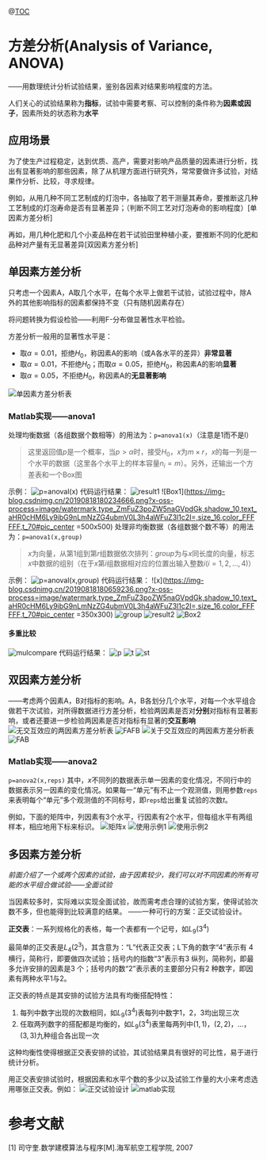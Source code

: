 ﻿@[TOC](数学建模之方差分析)
# 方差分析(Analysis of Variance, ANOVA)
——用数理统计分析试验结果，鉴别各因素对结果影响程度的方法。

人们关心的试验结果称为**指标**，试验中需要考察、可以控制的条件称为**因素或因子**，因素所处的状态称为**水平**
## 应用场景
为了使生产过程稳定，达到优质、高产，需要对影响产品质量的因素进行分析，找出有显著影响的那些因素，除了从机理方面进行研究外，常常要做许多试验，对结果作分析、比较，寻求规律。

例如，从用几种不同工艺制成的灯泡中，各抽取了若干测量其寿命，要推断这几种工艺制成的灯泡寿命是否有显著差异；（判断不同工艺对灯泡寿命的影响程度）[单因素方差分析]

再如，用几种化肥和几个小麦品种在若干试验田里种植小麦，要推断不同的化肥和品种对产量有无显著差异[双因素方差分析]
## 单因素方差分析
只考虑一个因素A，A取几个水平，在每个水平上做若干试验，试验过程中，除A外的其他影响指标的因素都保持不变（只有随机因素存在）

将问题转换为假设检验——利用F-分布做显著性水平检验。

方差分析一般用的显著性水平是：

 - 取$\alpha = 0.01$，拒绝$H_0$，称因素A的影响（或A各水平的差异）**非常显著**
 - 取$\alpha = 0.01$，不拒绝$H_0$；而取$\alpha = 0.05$，拒绝$H_0$，称因素A的影响**显著**
 - 取$\alpha = 0.05$，不拒绝$H_0$，称因素A的**无显著影响**

![单因素方差分析表](https://img-blog.csdnimg.cn/20190818180126600.png?x-oss-process=image/watermark,type_ZmFuZ3poZW5naGVpdGk,shadow_10,text_aHR0cHM6Ly9ibG9nLmNzZG4ubmV0L3h4aWFuZ3l1c2I=,size_16,color_FFFFFF,t_70#pic_center)

### Matlab实现——anova1
处理均衡数据（各组数据个数相等）的用法为：`p=anova1(x)`（注意是1而不是l）

> 这里返回值$p$是一个概率，当$p>\alpha$时，接受$H_0$，$x$为$m \times r$，$x$的每一列是一个水平的数据（这里各个水平上的样本容量$n_i = m$）。另外，还输出一个方差表和一个Box图

示例：
![p=anoval(x)](https://img-blog.csdnimg.cn/2019081817492834.png?x-oss-process=image/watermark,type_ZmFuZ3poZW5naGVpdGk,shadow_10,text_aHR0cHM6Ly9ibG9nLmNzZG4ubmV0L3h4aWFuZ3l1c2I=,size_16,color_FFFFFF,t_70#pic_center)
代码运行结果：
![result1](https://img-blog.csdnimg.cn/20190818175941865.png?x-oss-process=image/watermark,type_ZmFuZ3poZW5naGVpdGk,shadow_10,text_aHR0cHM6Ly9ibG9nLmNzZG4ubmV0L3h4aWFuZ3l1c2I=,size_16,color_FFFFFF,t_70#pic_center )
![Box1](https://img-blog.csdnimg.cn/20190818180234666.png?x-oss-process=image/watermark,type_ZmFuZ3poZW5naGVpdGk,shadow_10,text_aHR0cHM6Ly9ibG9nLmNzZG4ubmV0L3h4aWFuZ3l1c2I=,size_16,color_FFFFFF,t_70#pic_center =500x500)
处理非均衡数据（各组数据个数不等）的用法为：`p=anova1(x,group)`

> $x$为向量，从第1组到第$r$组数据依次排列：$group$为与$x$同长度的向量，标志$x$中数据的组别（在于$x$第$i$组数据相对应的位置出输入整数$i(i=1,2,...,4)$）

示例：
![p=anoval(x,group)](https://img-blog.csdnimg.cn/20190818174952182.png?x-oss-process=image/watermark,type_ZmFuZ3poZW5naGVpdGk,shadow_10,text_aHR0cHM6Ly9ibG9nLmNzZG4ubmV0L3h4aWFuZ3l1c2I=,size_16,color_FFFFFF,t_70#pic_center)
代码运行结果：
![x](https://img-blog.csdnimg.cn/20190818180659236.png?x-oss-process=image/watermark,type_ZmFuZ3poZW5naGVpdGk,shadow_10,text_aHR0cHM6Ly9ibG9nLmNzZG4ubmV0L3h4aWFuZ3l1c2I=,size_16,color_FFFFFF,t_70#pic_center =350x300)
![group](https://img-blog.csdnimg.cn/20190818181025380.png?x-oss-process=image/watermark,type_ZmFuZ3poZW5naGVpdGk,shadow_10,text_aHR0cHM6Ly9ibG9nLmNzZG4ubmV0L3h4aWFuZ3l1c2I=,size_16,color_FFFFFF,t_70#pic_center)
![result2](https://img-blog.csdnimg.cn/20190818181220771.png?x-oss-process=image/watermark,type_ZmFuZ3poZW5naGVpdGk,shadow_10,text_aHR0cHM6Ly9ibG9nLmNzZG4ubmV0L3h4aWFuZ3l1c2I=,size_16,color_FFFFFF,t_70#pic_center)
![Box2](https://img-blog.csdnimg.cn/20190818181237293.png?x-oss-process=image/watermark,type_ZmFuZ3poZW5naGVpdGk,shadow_10,text_aHR0cHM6Ly9ibG9nLmNzZG4ubmV0L3h4aWFuZ3l1c2I=,size_16,color_FFFFFF,t_70#pic_center)
#### 多重比较
![mulcompare](https://img-blog.csdnimg.cn/20190818181506977.png?x-oss-process=image/watermark,type_ZmFuZ3poZW5naGVpdGk,shadow_10,text_aHR0cHM6Ly9ibG9nLmNzZG4ubmV0L3h4aWFuZ3l1c2I=,size_16,color_FFFFFF,t_70#pic_center)
代码运行结果：
![p](https://img-blog.csdnimg.cn/20190818181700614.png)
![t](https://img-blog.csdnimg.cn/20190818181834372.png?x-oss-process=image/watermark,type_ZmFuZ3poZW5naGVpdGk,shadow_10,text_aHR0cHM6Ly9ibG9nLmNzZG4ubmV0L3h4aWFuZ3l1c2I=,size_16,color_FFFFFF,t_70)
![st](https://img-blog.csdnimg.cn/20190818181910131.png?x-oss-process=image/watermark,type_ZmFuZ3poZW5naGVpdGk,shadow_10,text_aHR0cHM6Ly9ibG9nLmNzZG4ubmV0L3h4aWFuZ3l1c2I=,size_16,color_FFFFFF,t_70)
## 双因素方差分析
——考虑两个因素A，B对指标的影响。A，B各划分几个水平，对每一个水平组合做若干次试验，对所得数据进行方差分析，检验两因素是否对**分别**对指标有显著影响，或者还要进一步检验两因素是否对指标有显著的**交互影响**
![无交互效应的两因素方差分析表](https://img-blog.csdnimg.cn/20190819203113635.png?x-oss-process=image/watermark,type_ZmFuZ3poZW5naGVpdGk,shadow_10,text_aHR0cHM6Ly9ibG9nLmNzZG4ubmV0L3h4aWFuZ3l1c2I=,size_16,color_FFFFFF,t_70#pic_center)
![FAFB](https://img-blog.csdnimg.cn/20190819203301611.png?x-oss-process=image/watermark,type_ZmFuZ3poZW5naGVpdGk,shadow_10,text_aHR0cHM6Ly9ibG9nLmNzZG4ubmV0L3h4aWFuZ3l1c2I=,size_16,color_FFFFFF,t_70#pic_center)
![关于交互效应的两因素方差分析表](https://img-blog.csdnimg.cn/20190819203402247.png?x-oss-process=image/watermark,type_ZmFuZ3poZW5naGVpdGk,shadow_10,text_aHR0cHM6Ly9ibG9nLmNzZG4ubmV0L3h4aWFuZ3l1c2I=,size_16,color_FFFFFF,t_70#pic_center)
![FAB](https://img-blog.csdnimg.cn/20190819203439737.png?x-oss-process=image/watermark,type_ZmFuZ3poZW5naGVpdGk,shadow_10,text_aHR0cHM6Ly9ibG9nLmNzZG4ubmV0L3h4aWFuZ3l1c2I=,size_16,color_FFFFFF,t_70#pic_center)
### Matlab实现——anova2
`p=anova2(x,reps)`
其中，$x$不同列的数据表示单一因素的变化情况，不同行中的数据表示另一因素的变化情况。如果每一“单元”有不止一个观测值，则用参数`reps`来表明每个“单元”多个观测值的不同标号，即`reps`给出重复试验的次数$t$。

例如，下面的矩阵中，列因素有3个水平，行因素有2个水平，但每组水平有两组样本，相应地用下标来标识。
![矩阵x](https://img-blog.csdnimg.cn/20190819203854178.png#pic_center)
![使用示例1](https://img-blog.csdnimg.cn/20190819203945895.png?x-oss-process=image/watermark,type_ZmFuZ3poZW5naGVpdGk,shadow_10,text_aHR0cHM6Ly9ibG9nLmNzZG4ubmV0L3h4aWFuZ3l1c2I=,size_16,color_FFFFFF,t_70#pic_center)
![使用示例2](https://img-blog.csdnimg.cn/2019081920413097.png?x-oss-process=image/watermark,type_ZmFuZ3poZW5naGVpdGk,shadow_10,text_aHR0cHM6Ly9ibG9nLmNzZG4ubmV0L3h4aWFuZ3l1c2I=,size_16,color_FFFFFF,t_70#pic_center)
## 多因素方差分析
*前面介绍了一个或两个因素的试验，由于因素较少，我们可以对不同因素的所有可能的水平组合做试验——全面试验*

当因素较多时，实际难以实现全面试验，故而需考虑合理的试验方案，使得试验次数不多，但也能得到比较满意的结果。
——一种可行的方案：正交试验设计。

**正交表**：一系列规格化的表格，每一个表都有一个记号，如$L_9(3^4)$

最简单的正交表是$L_4(2^3)$，其含意为：“L”代表正交表；L下角的数字“4”表示有 4 横行，简称行，即要做四次试验；括号内的指数“3”表示有3 纵列，简称列，即最多允许安排的因素是3 个；括号内的数“2”表示表的主要部分只有2 种数字，即因素有两种水平1与2。

正交表的特点是其安排的试验方法具有均衡搭配特性：
1. 每列中数字出现的次数相同，如$L_9(3^4)$表每列中数字1，2，3均出现三次
2. 任取两列数字的搭配都是均衡的，如$L_9(3^4)$表里每两列中$(1,1)$，$(2,2)$，...，$(3,3)$九种组合各出现一次

这种均衡性使得根据正交表安排的试验，其试验结果具有很好的可比性，易于进行统计分析。

用正交表安排试验时，根据因素和水平个数的多少以及试验工作量的大小来考虑选用哪张正交表。例如：
![正交试验设计](https://img-blog.csdnimg.cn/20190819205235735.png?x-oss-process=image/watermark,type_ZmFuZ3poZW5naGVpdGk,shadow_10,text_aHR0cHM6Ly9ibG9nLmNzZG4ubmV0L3h4aWFuZ3l1c2I=,size_16,color_FFFFFF,t_70#pic_center)
![matlab实现](https://img-blog.csdnimg.cn/20190819205302265.png?x-oss-process=image/watermark,type_ZmFuZ3poZW5naGVpdGk,shadow_10,text_aHR0cHM6Ly9ibG9nLmNzZG4ubmV0L3h4aWFuZ3l1c2I=,size_16,color_FFFFFF,t_70#pic_center)
# 参考文献
[1] 司守奎.数学建模算法与程序[M].海军航空工程学院, 2007




